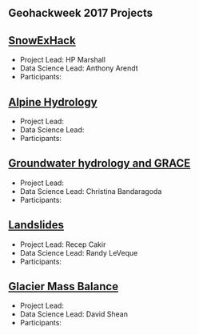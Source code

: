 ﻿## Geohackweek 2017 Projects

## [SnowExHack](SnowExHack)
* Project Lead: HP Marshall
* Data Science Lead: Anthony Arendt
* Participants:

## [Alpine Hydrology](AlpineHydrology)
* Project Lead: 
* Data Science Lead:
* Participants:

## [Groundwater hydrology and GRACE](GroundwaterHydrology)
* Project Lead: 
* Data Science Lead: Christina Bandaragoda
* Participants:

## [Landslides](Landslides)
* Project Lead: Recep Cakir
* Data Science Lead: Randy LeVeque
* Participants:

## [Glacier Mass Balance](GlacierMassbal)
* Project Lead:
* Data Science Lead: David Shean
* Participants:
